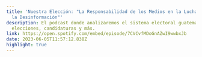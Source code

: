 ```yaml
---
title: 'Nuestra Elección: "La Responsabilidad de los Medios en la Lucha contra
  la Desinformación"'
description: El podcast donde analizaremos el sistema electoral guatemalteco,
  elecciones, candidaturas y más.
link: https://open.spotify.com/embed/episode/7CVCvfMDoGnAZwI9wwbxJb
date: 2023-06-05T11:57:12.838Z
highlight: true
---
```

